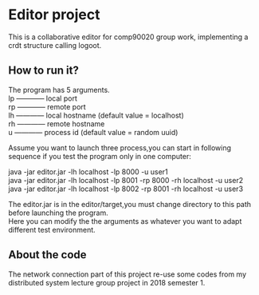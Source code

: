 # Editor project 
This is a collaborative editor for comp90020 group work, implementing a crdt structure 
calling logoot.

## How to run it?

The program has 5 arguments.  
lp ———— local port  
rp ———— remote port  
lh ———— local hostname (default value = localhost)  
rh ———— remote hostname  
u ———— process id (default value = random uuid)  

Assume you want to launch three process,you can start in following sequence if you test
the program only in one computer:  

java -jar editor.jar -lh localhost -lp 8000 -u user1  
java -jar editor.jar -lh localhost -lp 8001 -rp 8000 -rh localhost -u user2   
java -jar editor.jar -lh localhost -lp 8002 -rp 8001 -rh localhost -u user3  

The editor.jar is in the editor/target,you must change directory to this path before 
launching the program.  
Here you can modify the the arguments as whatever you want to adapt different test 
environment.  


## About the code
The network connection part of this project re-use some codes from my distributed system
lecture group project in 2018 semester 1. 